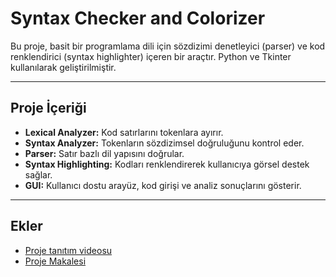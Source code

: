 # Syntax Checker and Colorizer
Bu proje, basit bir programlama dili için sözdizimi denetleyici (parser) ve kod renklendirici (syntax highlighter) içeren bir araçtır.
Python ve Tkinter kullanılarak geliştirilmiştir.

---

## Proje İçeriği

* **Lexical Analyzer:** Kod satırlarını tokenlara ayırır.
* **Syntax Analyzer:** Tokenların sözdizimsel doğruluğunu kontrol eder.
* **Parser:** Satır bazlı dil yapısını doğrular.
* **Syntax Highlighting:** Kodları renklendirerek kullanıcıya görsel destek sağlar.
* **GUI:** Kullanıcı dostu arayüz, kod girişi ve analiz sonuçlarını gösterir.

---

## Ekler
* [Proje tanıtım videosu](https://youtu.be/6e-kMc6rbUY?si=4YAtCGIsT2AyF_WL)
* [Proje Makalesi]()
